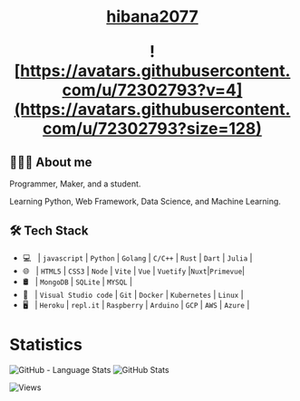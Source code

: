 
<h1 align="center">
  <a href="https://github.com/hibana2077">hibana2077</a>

  <br />

  ![https://avatars.githubusercontent.com/u/72302793?v=4](https://avatars.githubusercontent.com/u/72302793?size=128)
</h1>

## 👨🏻‍💻 About me

Programmer, Maker, and a student.

Learning Python, Web Framework, Data Science, and Machine Learning.

## 🛠 Tech Stack

- 💻 &nbsp; | `javascript` | `Python` | `Golang` | `C/C++` | `Rust` | `Dart` | `Julia` |
- 🌐 &nbsp; | `HTML5` | `CSS3` | `Node` | `Vite` | `Vue` | `Vuetify` |`Nuxt`|`Primevue`|
- 🛢 &nbsp; | `MongoDB` | `SQLite` | `MYSQL` |
- 🔧 &nbsp; | `Visual Studio code` | `Git` | `Docker` | `Kubernetes` | `Linux` |
- 🖥 &nbsp; | `Heroku` | `repl.it` | `Raspberry` | `Arduino` | `GCP` | `AWS` | `Azure` |

# Statistics

![GitHub - Language Stats](https://github-readme-stats.vercel.app/api/top-langs/?username=hibana2077&bg_color=90,FEFBF3,CDF0EA)
![GitHub Stats](https://github-readme-stats.vercel.app/api?username=hibana2077&count_private=true&show_icons=true&bg_color=90,FEFBF3,CDF0EA)

![Views](https://komarev.com/ghpvc/?username=hibana2077&style=flat-square&color=green)
